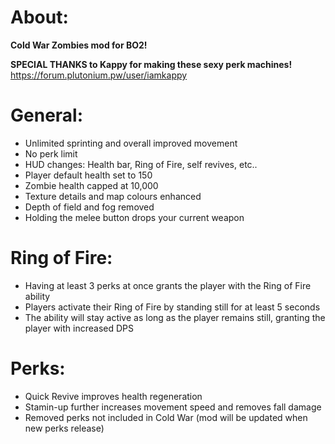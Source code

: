 # About:

**Cold War Zombies mod for BO2!**

**SPECIAL THANKS to Kappy for making these sexy perk machines!**
https://forum.plutonium.pw/user/iamkappy

# General:
- Unlimited sprinting and  overall  improved movement
- No perk limit
- HUD changes: Health bar, Ring of Fire, self revives, etc..
- Player default health set to 150
- Zombie health capped at 10,000
- Texture details and map colours enhanced
- Depth of field and fog removed
- Holding the melee button drops your current weapon

# Ring of Fire:
- Having at least 3 perks at once grants the player with the Ring of Fire ability
- Players activate their Ring of Fire by standing still for at least 5 seconds
- The ability will stay active as long as the player remains still, granting the player with increased DPS

# Perks:
- Quick Revive improves health regeneration
- Stamin-up further increases movement speed and removes fall damage
- Removed perks not included in Cold War (mod will be updated when new perks release)
